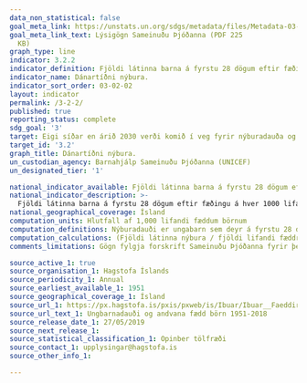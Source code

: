 ```yaml
---
data_non_statistical: false
goal_meta_link: https://unstats.un.org/sdgs/metadata/files/Metadata-03-02-02.pdf
goal_meta_link_text: Lýsigögn Sameinuðu Þjóðanna (PDF 225
  KB)
graph_type: line
indicator: 3.2.2
indicator_definition: Fjöldi látinna barna á fyrstu 28 dögum eftir fæðingu á hver 1000 lifandi fædd börn
indicator_name: Dánartíðni nýbura.
indicator_sort_order: 03-02-02
layout: indicator
permalink: /3-2-2/
published: true
reporting_status: complete
sdg_goal: '3'
target: Eigi síðar en árið 2030 verði komið í veg fyrir nýburadauða og andlát barna undir fimm ára aldri, sem unnt er að afstýra, og stefnt að því að öll lönd nái tíðni nýburadauða niður í 12 af hverjum 1.000 börnum sem fæðast á lífi og dánartíðni barna undir fimm ára aldri að minnsta kosti niður í 25 af hverjum 1.000 börnum sem fæðast á lífi.
target_id: '3.2'
graph_title: Dánartíðni nýbura.
un_custodian_agency: Barnahjálp Sameinuðu Þjóðanna (UNICEF)
un_designated_tier: '1'

national_indicator_available: Fjöldi látinna barna á fyrstu 28 dögum eftir fæðingu á hver 1000 lifandi fædd börn
national_indicator_description: >-
  Fjöldi látinna barna á fyrstu 28 dögum eftir fæðingu á hver 1000 lifandi fædd börn
national_geographical_coverage: Ísland
computation_units: Hlutfall af 1,000 lifandi fæddum börnum
computation_definitions: Nýburadauði er ungabarn sem deyr á fyrstu 28 dögum eftir fæðingu.
computation_calculations: (Fjöldi látinna nýbura / fjöldi lifandi fæddra barna) * 1000
comments_limitations: Gögn fylgja forskrift Sameinuðu Þjóðanna fyrir þennan mælikvarða. Þessi mælikvarði var fundinn í samstarfi við sérfræðinga á þessu sviði.

source_active_1: true
source_organisation_1: Hagstofa Íslands
source_periodicity_1: Annual
source_earliest_available_1: 1951
source_geographical_coverage_1: Ísland
source_url_1: https://px.hagstofa.is/pxis/pxweb/is/Ibuar/Ibuar__Faeddirdanir__danir__danarmein/MAN05321.px
source_url_text_1: Ungbarnadauði og andvana fædd börn 1951-2018
source_release_date_1: 27/05/2019
source_next_release_1:
source_statistical_classification_1: Opinber tölfræði
source_contact_1: upplysingar@hagstofa.is
source_other_info_1:

---
```

